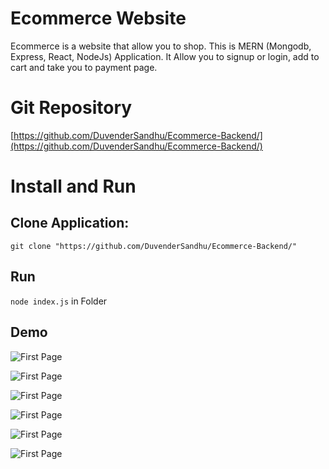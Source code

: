 # Ecommerce Website 
Ecommerce is a website that allow you to shop. This is MERN (Mongodb, Express, React, NodeJs) Application. It Allow you to signup or login, add to cart and take you to payment page.
# Git Repository

[https://github.com/DuvenderSandhu/Ecommerce-Backend/](https://github.com/DuvenderSandhu/Ecommerce-Backend/)
# Install and Run
## Clone Application: 

```git clone "https://github.com/DuvenderSandhu/Ecommerce-Backend/"```

## Run
```node index.js``` in Folder

## Demo
![First Page](Screenshot%20(10).png)

![First Page](Screenshot%20(13).png)

![First Page](Screenshot%20(15).png)

![First Page](Screenshot%20(16).png)

![First Page](Screenshot%20(18).png)

![First Page](Screenshot%20(17).png)
